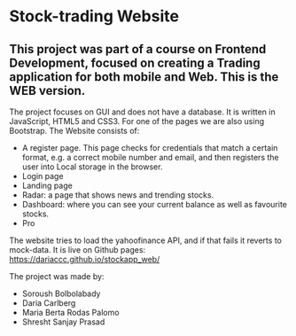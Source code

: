 # Stock-trading Website
## This project was part of a course on Frontend Development, focused on creating a Trading application for both mobile and Web. This is the WEB version.

The project focuses on GUI and does not have a database. It is written in JavaScript, HTML5 and CSS3. For one of the pages we are also using Bootstrap.
The Website consists of:
- A register page. This page checks for credentials that match a certain format, e.g. a correct mobile number and email, and then registers the user into Local storage in the browser.
- Login page
- Landing page
- Radar: a page that shows news and trending stocks.
- Dashboard: where you can see your current balance as well as favourite stocks.
- Pro

The website tries to load the yahoofinance API, and if that fails it reverts to mock-data.
It is live on Github pages: https://dariaccc.github.io/stockapp_web/

The project was made by:
- Soroush Bolbolabady
- Daria Carlberg
- Maria Berta Rodas Palomo
- Shresht Sanjay Prasad
